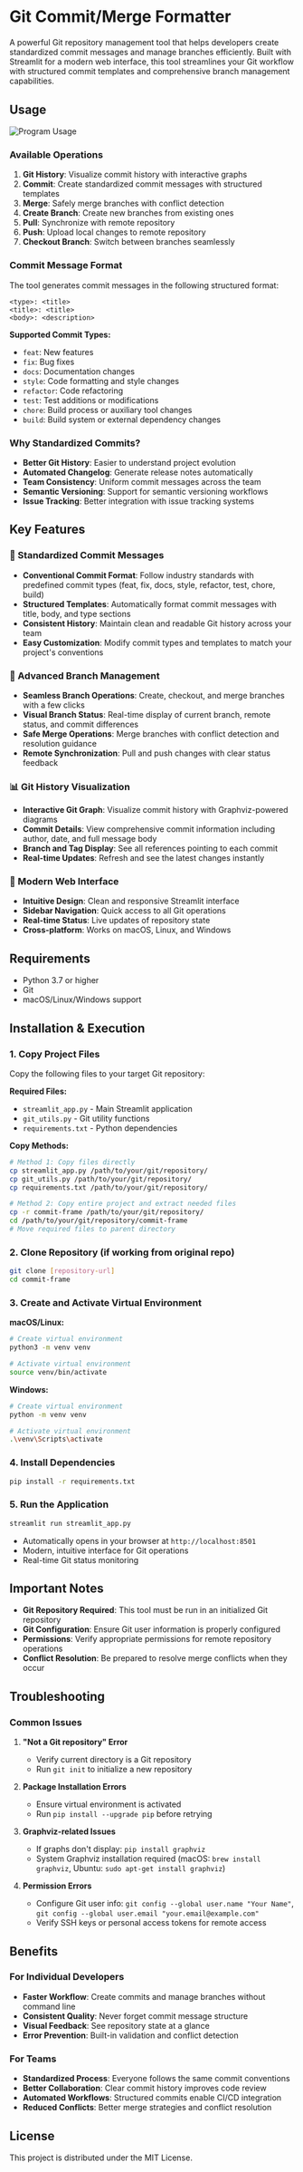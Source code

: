 # Git Commit/Merge Formatter

<div style="text-align: right; margin-bottom: 20px;">
  <!--
  <button onclick="toggleLanguage()" style="padding: 8px 16px; background-color: #007bff; color: white; border: none; border-radius: 4px; cursor: pointer;">
    <span id="langBtn">한국어</span>
  </button>
  -->
</div>

<div id="english-content">
A powerful Git repository management tool that helps developers create standardized commit messages and manage branches efficiently. Built with Streamlit for a modern web interface, this tool streamlines your Git workflow with structured commit templates and comprehensive branch management capabilities.

## Usage

![Program Usage](image.png)

### Available Operations

1. **Git History**: Visualize commit history with interactive graphs
2. **Commit**: Create standardized commit messages with structured templates
3. **Merge**: Safely merge branches with conflict detection
4. **Create Branch**: Create new branches from existing ones
5. **Pull**: Synchronize with remote repository
6. **Push**: Upload local changes to remote repository
7. **Checkout Branch**: Switch between branches seamlessly

### Commit Message Format
The tool generates commit messages in the following structured format:
```
<type>: <title>
<title>: <title>
<body>: <description>
```

**Supported Commit Types:**
- `feat`: New features
- `fix`: Bug fixes
- `docs`: Documentation changes
- `style`: Code formatting and style changes
- `refactor`: Code refactoring
- `test`: Test additions or modifications
- `chore`: Build process or auxiliary tool changes
- `build`: Build system or external dependency changes

### Why Standardized Commits?
- **Better Git History**: Easier to understand project evolution
- **Automated Changelog**: Generate release notes automatically
- **Team Consistency**: Uniform commit messages across the team
- **Semantic Versioning**: Support for semantic versioning workflows
- **Issue Tracking**: Better integration with issue tracking systems

## Key Features

### 📝 Standardized Commit Messages
- **Conventional Commit Format**: Follow industry standards with predefined commit types (feat, fix, docs, style, refactor, test, chore, build)
- **Structured Templates**: Automatically format commit messages with title, body, and type sections
- **Consistent History**: Maintain clean and readable Git history across your team
- **Easy Customization**: Modify commit types and templates to match your project's conventions

### 🌿 Advanced Branch Management
- **Seamless Branch Operations**: Create, checkout, and merge branches with a few clicks
- **Visual Branch Status**: Real-time display of current branch, remote status, and commit differences
- **Safe Merge Operations**: Merge branches with conflict detection and resolution guidance
- **Remote Synchronization**: Pull and push changes with clear status feedback

### 📊 Git History Visualization
- **Interactive Git Graph**: Visualize commit history with Graphviz-powered diagrams
- **Commit Details**: View comprehensive commit information including author, date, and full message body
- **Branch and Tag Display**: See all references pointing to each commit
- **Real-time Updates**: Refresh and see the latest changes instantly

### 🎯 Modern Web Interface
- **Intuitive Design**: Clean and responsive Streamlit interface
- **Sidebar Navigation**: Quick access to all Git operations
- **Real-time Status**: Live updates of repository state
- **Cross-platform**: Works on macOS, Linux, and Windows

## Requirements

- Python 3.7 or higher
- Git
- macOS/Linux/Windows support

## Installation & Execution

### 1. Copy Project Files
Copy the following files to your target Git repository:

**Required Files:**
- `streamlit_app.py` - Main Streamlit application
- `git_utils.py` - Git utility functions
- `requirements.txt` - Python dependencies

**Copy Methods:**
```bash
# Method 1: Copy files directly
cp streamlit_app.py /path/to/your/git/repository/
cp git_utils.py /path/to/your/git/repository/
cp requirements.txt /path/to/your/git/repository/

# Method 2: Copy entire project and extract needed files
cp -r commit-frame /path/to/your/git/repository/
cd /path/to/your/git/repository/commit-frame
# Move required files to parent directory
```

### 2. Clone Repository (if working from original repo)
```bash
git clone [repository-url]
cd commit-frame
```

### 3. Create and Activate Virtual Environment

**macOS/Linux:**
```bash
# Create virtual environment
python3 -m venv venv

# Activate virtual environment
source venv/bin/activate
```

**Windows:**
```bash
# Create virtual environment
python -m venv venv

# Activate virtual environment
.\venv\Scripts\activate
```

### 4. Install Dependencies
```bash
pip install -r requirements.txt
```

### 5. Run the Application
```bash
streamlit run streamlit_app.py
```
- Automatically opens in your browser at `http://localhost:8501`
- Modern, intuitive interface for Git operations
- Real-time Git status monitoring

## Important Notes

- **Git Repository Required**: This tool must be run in an initialized Git repository
- **Git Configuration**: Ensure Git user information is properly configured
- **Permissions**: Verify appropriate permissions for remote repository operations
- **Conflict Resolution**: Be prepared to resolve merge conflicts when they occur

## Troubleshooting

### Common Issues

1. **"Not a Git repository" Error**
   - Verify current directory is a Git repository
   - Run `git init` to initialize a new repository

2. **Package Installation Errors**
   - Ensure virtual environment is activated
   - Run `pip install --upgrade pip` before retrying

3. **Graphviz-related Issues**
   - If graphs don't display: `pip install graphviz`
   - System Graphviz installation required (macOS: `brew install graphviz`, Ubuntu: `sudo apt-get install graphviz`)

4. **Permission Errors**
   - Configure Git user info: `git config --global user.name "Your Name"`, `git config --global user.email "your.email@example.com"`
   - Verify SSH keys or personal access tokens for remote access

## Benefits

### For Individual Developers
- **Faster Workflow**: Create commits and manage branches without command line
- **Consistent Quality**: Never forget commit message structure
- **Visual Feedback**: See repository state at a glance
- **Error Prevention**: Built-in validation and conflict detection

### For Teams
- **Standardized Process**: Everyone follows the same commit conventions
- **Better Collaboration**: Clear commit history improves code review
- **Automated Workflows**: Structured commits enable CI/CD integration
- **Reduced Conflicts**: Better merge strategies and conflict resolution

## License

This project is distributed under the MIT License.
</div>

<div id="korean-content" style="display: none;">
Git 저장소 관리를 위한 웹 기반 도구로, Streamlit을 사용한 현대적이고 직관적인 인터페이스를 제공합니다. 정형화된 커밋 메시지 생성, 브랜치 관리, Git 히스토리 시각화 등의 기능을 제공합니다.

## 사용법

![Program Usage](image.png)

### 사용 가능한 작업

1. **Git History**: 인터랙티브 그래프로 커밋 히스토리 시각화
2. **Commit**: 구조화된 템플릿으로 정형화된 커밋 메시지 생성
3. **Merge**: 충돌 감지와 함께 안전하게 브랜치 머지
4. **Create Branch**: 기존 브랜치에서 새 브랜치 생성
5. **Pull**: 원격 저장소와 동기화
6. **Push**: 로컬 변경사항을 원격 저장소에 업로드
7. **Checkout Branch**: 브랜치 간 원활한 전환

### 커밋 메시지 형식
도구는 다음 구조화된 형식으로 커밋 메시지를 생성합니다:
```
<type>: <title>
<title>: <title>
<body>: <description>
```

**지원하는 커밋 타입:**
- `feat`: 새로운 기능
- `fix`: 버그 수정
- `docs`: 문서 변경
- `style`: 코드 포맷팅 및 스타일 변경
- `refactor`: 코드 리팩토링
- `test`: 테스트 추가 또는 수정
- `chore`: 빌드 프로세스 또는 보조 도구 변경
- `build`: 빌드 시스템 또는 외부 종속성 변경

### 정형화된 커밋의 장점
- **더 나은 Git 히스토리**: 프로젝트 진화를 더 쉽게 이해
- **자동화된 변경 로그**: 릴리스 노트 자동 생성
- **팀 일관성**: 팀 전체의 균일한 커밋 메시지
- **시맨틱 버저닝**: 시맨틱 버저닝 워크플로우 지원
- **이슈 트래킹**: 이슈 트래킹 시스템과의 더 나은 통합

## 주요 기능

### 📝 정형화된 커밋 메시지
- **Conventional Commit 형식**: feat, fix, docs, style, refactor, test, chore, build 타입 지원
- **구조화된 템플릿**: 제목, 본문, 타입 섹션으로 자동 포맷팅
- **일관된 히스토리**: 팀 전체의 깔끔하고 읽기 쉬운 Git 히스토리 유지
- **쉬운 커스터마이징**: 프로젝트 규칙에 맞게 커밋 타입과 템플릿 수정

### 🌿 고급 브랜치 관리
- **원활한 브랜치 작업**: 몇 번의 클릭으로 브랜치 생성, 체크아웃, 머지
- **시각적 브랜치 상태**: 현재 브랜치, 원격 상태, 커밋 차이점 실시간 표시
- **안전한 머지 작업**: 충돌 감지 및 해결 가이드와 함께 브랜치 머지
- **원격 동기화**: 명확한 상태 피드백과 함께 변경사항 Pull/Push

### 📊 Git 히스토리 시각화
- **인터랙티브 Git 그래프**: Graphviz 기반 다이어그램으로 커밋 히스토리 시각화
- **커밋 상세 정보**: 작성자, 날짜, 전체 메시지 본문을 포함한 포괄적인 커밋 정보 표시
- **브랜치 및 태그 표시**: 각 커밋을 가리키는 모든 참조 확인
- **실시간 업데이트**: 새로고침하여 최신 변경사항 즉시 확인

### 🎯 현대적인 웹 인터페이스
- **직관적인 디자인**: 깔끔하고 반응형 Streamlit 인터페이스
- **사이드바 네비게이션**: 모든 Git 작업에 빠른 접근
- **실시간 상태**: 저장소 상태의 실시간 업데이트
- **크로스 플랫폼**: macOS, Linux, Windows 지원

## 환경 요구사항

- Python 3.7 이상
- Git
- macOS/Linux/Windows 지원

## 설치 및 실행

### 1. 프로젝트 파일 복사
다음 파일들을 대상 Git 저장소에 복사하세요:

**필수 파일:**
- `streamlit_app.py` - 메인 Streamlit 애플리케이션
- `git_utils.py` - Git 유틸리티 함수들
- `requirements.txt` - Python 의존성 패키지

**복사 방법:**
```bash
# 방법 1: 파일들을 직접 복사
cp streamlit_app.py /path/to/your/git/repository/
cp git_utils.py /path/to/your/git/repository/
cp requirements.txt /path/to/your/git/repository/

# 방법 2: 전체 프로젝트를 복사 후 필요한 파일만 추출
cp -r commit-frame /path/to/your/git/repository/
cd /path/to/your/git/repository/commit-frame
# 필요한 파일들을 상위 디렉토리로 이동
```

### 2. 저장소 클론 (원본 저장소에서 작업하는 경우)
```bash
git clone [repository-url]
cd commit-frame
```

### 3. 가상환경 생성 및 활성화

**macOS/Linux:**
```bash
# 가상환경 생성
python3 -m venv venv

# 가상환경 활성화
source venv/bin/activate
```

**Windows:**
```bash
# 가상환경 생성
python -m venv venv

# 가상환경 활성화
.\venv\Scripts\activate
```

### 4. 의존성 패키지 설치
```bash
pip install -r requirements.txt
```

### 5. 애플리케이션 실행
```bash
streamlit run streamlit_app.py
```
- 브라우저에서 자동으로 `http://localhost:8501`로 접속됩니다
- Git 작업을 위한 현대적이고 직관적인 인터페이스
- 실시간 Git 상태 모니터링

## 주의사항

- **Git 저장소 필수**: 이 도구는 초기화된 Git 저장소에서 실행해야 합니다
- **Git 설정**: Git 사용자 정보가 올바르게 설정되어 있는지 확인
- **권한 확인**: 원격 저장소 작업을 위한 적절한 권한 확인
- **충돌 해결**: 머지 작업 시 충돌이 발생할 수 있으니 주의하세요

## 문제 해결

### 일반적인 문제들

1. **"Not a Git repository" 오류**
   - 현재 디렉토리가 Git 저장소인지 확인
   - `git init` 명령어로 새 저장소 초기화

2. **패키지 설치 오류**
   - 가상환경이 활성화되어 있는지 확인
   - `pip install --upgrade pip` 실행 후 재시도

3. **Graphviz 관련 오류**
   - 그래프가 표시되지 않는 경우: `pip install graphviz` 실행
   - 시스템 Graphviz 설치 필요 (macOS: `brew install graphviz`, Ubuntu: `sudo apt-get install graphviz`)

4. **권한 오류**
   - Git 사용자 정보 설정: `git config --global user.name "Your Name"`, `git config --global user.email "your.email@example.com"`
   - 원격 접근을 위한 SSH 키 또는 개인 액세스 토큰 확인

## 혜택

### 개인 개발자를 위한
- **더 빠른 워크플로우**: 명령줄 없이 커밋 생성 및 브랜치 관리
- **일관된 품질**: 커밋 메시지 구조를 절대 잊지 않음
- **시각적 피드백**: 저장소 상태를 한눈에 확인
- **오류 방지**: 내장된 검증 및 충돌 감지

### 팀을 위한
- **표준화된 프로세스**: 모든 사람이 동일한 커밋 규칙을 따름
- **더 나은 협업**: 명확한 커밋 히스토리가 코드 리뷰를 개선
- **자동화된 워크플로우**: 구조화된 커밋이 CI/CD 통합을 가능하게 함
- **충돌 감소**: 더 나은 머지 전략 및 충돌 해결

## 라이선스

이 프로젝트는 MIT 라이선스 하에 배포됩니다.
</div>

<script>
function toggleLanguage() {
    const englishContent = document.getElementById('english-content');
    const koreanContent = document.getElementById('korean-content');
    const langBtn = document.getElementById('langBtn');
    
    if (englishContent.style.display === 'none') {
        // Switch to English
        englishContent.style.display = 'block';
        koreanContent.style.display = 'none';
        langBtn.textContent = '한국어';
    } else {
        // Switch to Korean
        englishContent.style.display = 'none';
        koreanContent.style.display = 'block';
        langBtn.textContent = 'English';
    }
}

// Set initial language based on browser preference
document.addEventListener('DOMContentLoaded', function() {
    const userLang = navigator.language || navigator.userLanguage;
    if (userLang.startsWith('ko')) {
        // Start with Korean content visible
        document.getElementById('english-content').style.display = 'none';
        document.getElementById('korean-content').style.display = 'block';
        document.getElementById('langBtn').textContent = 'English';
    } else {
        // Start with English content visible
        document.getElementById('english-content').style.display = 'block';
        document.getElementById('korean-content').style.display = 'none';
        document.getElementById('langBtn').textContent = '한국어';
    }
});
</script>
